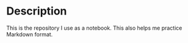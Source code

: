 # Description
This is the repository I use as a notebook. This also helps me practice Markdown format.
